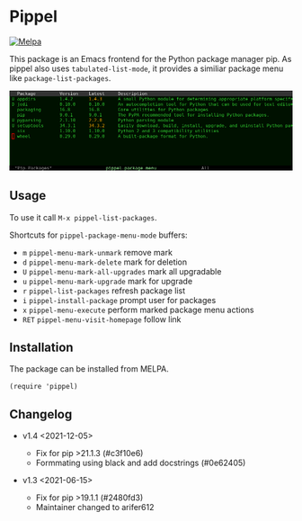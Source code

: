 Pippel
============

[![Melpa](https://melpa.org/packages/pippel-badge.svg)](http://melpa.org/#/pippel)

This package is an Emacs frontend for the Python package manager pip. As pippel also uses `tabulated-list-mode`, it provides a similiar package menu like `package-list-packages`.

![](https://raw.githubusercontent.com/arifer612/pippel/master/pippel-menu.png)

## Usage

To use it call `M-x pippel-list-packages`.

Shortcuts for `pippel-package-menu-mode` buffers:

 * `m`     `pippel-menu-mark-unmark` remove mark
 * `d`     `pippel-menu-mark-delete` mark for deletion
 * `U`     `pippel-menu-mark-all-upgrades` mark all upgradable
 * `u`     `pippel-menu-mark-upgrade` mark for upgrade
 * `r`     `pippel-list-packages` refresh package list
 * `i`     `pippel-install-package` prompt user for packages
 * `x`     `pippel-menu-execute` perform marked package menu actions
 * `RET`   `pippel-menu-visit-homepage` follow link


## Installation

The package can be installed from MELPA.

    (require 'pippel)

## Changelog
- v1.4 <2021-12-05>
  + Fix for pip >21.1.3 (#c3f10e6)
  + Formmating using black and add docstrings (#0e62405)

- v1.3 <2021-06-15>
  + Fix for pip >19.1.1 (#2480fd3)
  + Maintainer changed to arifer612
